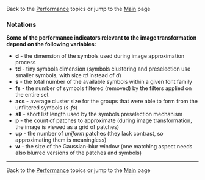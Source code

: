 Back to the [Performance](performance.md) topics or jump to the [Main](../../../ReadMe.md) page

### Notations

**Some of the performance indicators relevant to the image transformation depend on the following variables:**

- **d** - the dimension of the symbols used during image approximation process
- **td** - tiny symbols dimension (symbols clustering and preselection use smaller symbols, with size *td* instead of *d*)
- **s** - the total number of the available symbols within a given font family
- **fs** - the number of symbols filtered (removed) by the filters applied on the entire set
- **acs** - average cluster size for the groups that were able to form from the unfiltered symbols (*s-fs*)
- **sll** - short list length used by the symbols preselection mechanism
- **p** - the count of patches to approximate (during image transformation, the image is viewed as a grid of patches)
- **up** - the number of *uniform* patches (they lack contrast, so approximating them is meaningless)
- **w** - the size of the Gaussian-blur window (one matching aspect needs also blurred versions of the patches and symbols)

-----------

Back to the [Performance](performance.md) topics or jump to the [Main](../../../ReadMe.md) page
